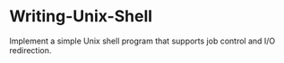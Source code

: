 # Writing-Unix-Shell
Implement a simple Unix shell program that supports job control and I/O redirection.
